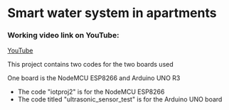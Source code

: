
<h1>Smart water system in apartments</h1>
<h3> Working video link on YouTube:</h3>
<a href="https://youtu.be/kwC6k0lqpd4">YouTube</a>
<p>This project contains two codes for the two boards used<p>
<p> One board is the NodeMCU ESP8266 and Arduino UNO R3</p>
<ul>
  <li>The code "iotproj2" is for the NodeMCU ESP8266</li>
  <li>The code titled "ultrasonic_sensor_test" is for the Arduino UNO board</li>
</ul>  
